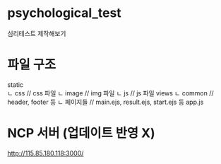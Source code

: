 # psychological_test
심리테스트 제작해보기


# 파일 구조
static<br>
 ㄴ css		// css 파일 
 ㄴ image	// img 파일
 ㄴ js		// js 파일
views
 ㄴ common	// header, footer 등
 ㄴ 페이지들	// main.ejs, result.ejs, start.ejs 등
app.js


# NCP 서버 (업데이트 반영 X)
http://115.85.180.118:3000/

